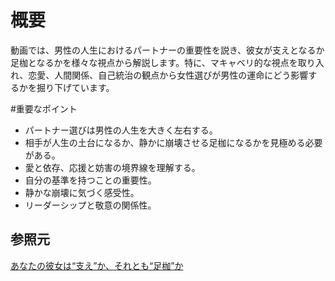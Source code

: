 # 概要

動画では、男性の人生におけるパートナーの重要性を説き、彼女が支えとなるか足枷となるかを様々な視点から解説します。特に、マキャベリ的な視点を取り入れ、恋愛、人間関係、自己統治の観点から女性選びが男性の運命にどう影響するかを掘り下げています。

#重要なポイント

*   パートナー選びは男性の人生を大きく左右する。
*   相手が人生の土台になるか、静かに崩壊させる足枷になるかを見極める必要がある。
*   愛と依存、応援と妨害の境界線を理解する。
*   自分の基準を持つことの重要性。
*   静かな崩壊に気づく感受性。
*   リーダーシップと敬意の関係性。

 ## 参照元
[あなたの彼女は“支え”か、それとも“足枷”か](https://www.youtube.com/embed/vSYadB0WVc8)